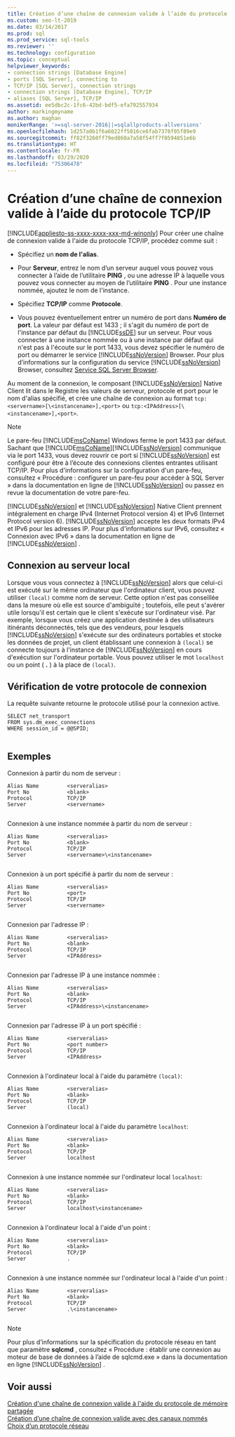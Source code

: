 ```yaml
---
title: Création d’une chaîne de connexion valide à l’aide du protocole TCP/IP
ms.custom: seo-lt-2019
ms.date: 03/14/2017
ms.prod: sql
ms.prod_service: sql-tools
ms.reviewer: ''
ms.technology: configuration
ms.topic: conceptual
helpviewer_keywords:
- connection strings [Database Engine]
- ports [SQL Server], connecting to
- TCP/IP [SQL Server], connection strings
- connection strings [Database Engine], TCP/IP
- aliases [SQL Server], TCP/IP
ms.assetid: ee5dbc2c-1fc6-42bd-bdf5-efa792557934
author: markingmyname
ms.author: maghan
monikerRange: '>=sql-server-2016||=sqlallproducts-allversions'
ms.openlocfilehash: 1d257a0b1f6a6022ff5816ce6fab7378f05f89e9
ms.sourcegitcommit: ff82f3260ff79ed860a7a58f54ff7f0594851e6b
ms.translationtype: HT
ms.contentlocale: fr-FR
ms.lasthandoff: 03/29/2020
ms.locfileid: "75306478"
---
```

# <a name="creating-a-valid-connection-string-using-tcp-ip"></a>Création d’une chaîne de connexion valide à l’aide du protocole TCP/IP
[!INCLUDE[appliesto-ss-xxxx-xxxx-xxx-md-winonly](../../includes/appliesto-ss-xxxx-xxxx-xxx-md-winonly.md)]
  Pour créer une chaîne de connexion valide à l'aide du protocole TCP/IP, procédez comme suit :  
  
-   Spécifiez un **nom de l'alias**.  
  
-   Pour **Serveur**, entrez le nom d’un serveur auquel vous pouvez vous connecter à l’aide de l’utilitaire **PING** , ou une adresse IP à laquelle vous pouvez vous connecter au moyen de l’utilitaire **PING** . Pour une instance nommée, ajoutez le nom de l'instance.  
  
-   Spécifiez **TCP/IP** comme **Protocole**.  
  
-   Vous pouvez éventuellement entrer un numéro de port dans **Numéro de port**. La valeur par défaut est 1433 ; il s'agit du numéro de port de l'instance par défaut du [!INCLUDE[ssDE](../../includes/ssde-md.md)] sur un serveur. Pour vous connecter à une instance nommée ou à une instance par défaut qui n'est pas à l'écoute sur le port 1433, vous devez spécifier le numéro de port ou démarrer le service [!INCLUDE[ssNoVersion](../../includes/ssnoversion-md.md)] Browser. Pour plus d’informations sur la configuration du service [!INCLUDE[ssNoVersion](../../includes/ssnoversion-md.md)] Browser, consultez [Service SQL Server Browser](../../tools/configuration-manager/sql-server-browser-service.md).  
  
 Au moment de la connexion, le composant [!INCLUDE[ssNoVersion](../../includes/ssnoversion-md.md)] Native Client lit dans le Registre les valeurs de serveur, protocole et port pour le nom d'alias spécifié, et crée une chaîne de connexion au format `tcp:<servername>[\<instancename>],<port>` ou `tcp:<IPAddress>[\<instancename>],<port>`.  
  
> [!NOTE]
>  Le pare-feu [!INCLUDE[msCoName](../../includes/msconame-md.md)] Windows ferme le port 1433 par défaut. Sachant que [!INCLUDE[msCoName](../../includes/msconame-md.md)][!INCLUDE[ssNoVersion](../../includes/ssnoversion-md.md)] communique via le port 1433, vous devez rouvrir ce port si [!INCLUDE[ssNoVersion](../../includes/ssnoversion-md.md)] est configuré pour être à l’écoute des connexions clientes entrantes utilisant TCP/IP. Pour plus d'informations sur la configuration d'un pare-feu, consultez « Procédure : configurer un pare-feu pour accéder à SQL Server » dans la documentation en ligne de [!INCLUDE[ssNoVersion](../../includes/ssnoversion-md.md)] ou passez en revue la documentation de votre pare-feu.  
  
 [!INCLUDE[ssNoVersion](../../includes/ssnoversion-md.md)] et [!INCLUDE[ssNoVersion](../../includes/ssnoversion-md.md)] Native Client prennent intégralement en charge IPv4 (Internet Protocol version 4) et IPv6 (Internet Protocol version 6). [!INCLUDE[ssNoVersion](../../includes/ssnoversion-md.md)] accepte les deux formats IPv4 et IPv6 pour les adresses IP. Pour plus d'informations sur IPv6, consultez « Connexion avec IPv6 » dans la documentation en ligne de [!INCLUDE[ssNoVersion](../../includes/ssnoversion-md.md)] .  
  
## <a name="connecting-to-the-local-server"></a>Connexion au serveur local  
 Lorsque vous vous connectez à [!INCLUDE[ssNoVersion](../../includes/ssnoversion-md.md)] alors que celui-ci est exécuté sur le même ordinateur que l'ordinateur client, vous pouvez utiliser `(local)` comme nom de serveur. Cette option n'est pas conseillée dans la mesure où elle est source d'ambiguïté ; toutefois, elle peut s'avérer utile lorsqu'il est certain que le client s'exécute sur l'ordinateur visé. Par exemple, lorsque vous créez une application destinée à des utilisateurs itinérants déconnectés, tels que des vendeurs, pour lesquels [!INCLUDE[ssNoVersion](../../includes/ssnoversion-md.md)] s'exécute sur des ordinateurs portables et stocke les données de projet, un client établissant une connexion à `(local)` se connecte toujours à l'instance de [!INCLUDE[ssNoVersion](../../includes/ssnoversion-md.md)] en cours d'exécution sur l'ordinateur portable. Vous pouvez utiliser le mot `localhost` ou un point ( **.** ) à la place de `(local)`.  
  
## <a name="verifying-your-connection-protocol"></a>Vérification de votre protocole de connexion  
 La requête suivante retourne le protocole utilisé pour la connexion active.  
  
```  
SELECT net_transport   
FROM sys.dm_exec_connections   
WHERE session_id = @@SPID;  
  
```  
  
## <a name="examples"></a>Exemples  
 Connexion à partir du nom de serveur :  
  
```  
Alias Name         <serveralias>  
Port No            <blank>  
Protocol           TCP/IP  
Server             <servername>  
  
```  
  
 Connexion à une instance nommée à partir du nom de serveur :  
  
```  
Alias Name         <serveralias>  
Port No            <blank>  
Protocol           TCP/IP  
Server             <servername>\<instancename>  
  
```  
  
 Connexion à un port spécifié à partir du nom de serveur :  
  
```  
Alias Name         <serveralias>  
Port No            <port>  
Protocol           TCP/IP  
Server             <servername>  
  
```  
  
 Connexion par l'adresse IP :  
  
```  
Alias Name         <serveralias>  
Port No            <blank>  
Protocol           TCP/IP  
Server             <IPAddress>  
  
```  
  
 Connexion par l'adresse IP à une instance nommée :  
  
```  
Alias Name         <serveralias>  
Port No            <blank>  
Protocol           TCP/IP  
Server             <IPAddress>\<instancename>  
  
```  
  
 Connexion par l'adresse IP à un port spécifié :  
  
```  
Alias Name         <serveralias>  
Port No            <port number>  
Protocol           TCP/IP  
Server             <IPAddress>  
  
```  
  
 Connexion à l'ordinateur local à l'aide du paramètre `(local)`:  
  
```  
Alias Name         <serveralias>  
Port No            <blank>  
Protocol           TCP/IP  
Server             (local)  
  
```  
  
 Connexion à l'ordinateur local à l'aide du paramètre `localhost`:  
  
```  
Alias Name         <serveralias>  
Port No            <blank>  
Protocol           TCP/IP  
Server             localhost  
  
```  
  
 Connexion à une instance nommée sur l'ordinateur local `localhost`:  
  
```  
Alias Name         <serveralias>  
Port No            <blank>  
Protocol           TCP/IP  
Server             localhost\<instancename>  
  
```  
  
 Connexion à l'ordinateur local à l'aide d'un point :  
  
```  
Alias Name         <serveralias>  
Port No            <blank>  
Protocol           TCP/IP  
Server             .  
  
```  
  
 Connexion à une instance nommée sur l'ordinateur local à l'aide d'un point :  
  
```  
Alias Name         <serveralias>  
Port No            <blank>  
Protocol           TCP/IP  
Server             .\<instancename>  
  
```  
  
> [!NOTE]  
>  Pour plus d’informations sur la spécification du protocole réseau en tant que paramètre **sqlcmd** , consultez « Procédure : établir une connexion au moteur de base de données à l’aide de sqlcmd.exe » dans la documentation en ligne [!INCLUDE[ssNoVersion](../../includes/ssnoversion-md.md)] .  
  
## <a name="see-also"></a>Voir aussi  
 [Création d'une chaîne de connexion valide à l'aide du protocole de mémoire partagée](../../tools/configuration-manager/creating-a-valid-connection-string-using-shared-memory-protocol.md)   
 [Création d’une chaîne de connexion valide avec des canaux nommés](https://msdn.microsoft.com/library/90930ff2-143b-4651-8ae3-297103600e4f)   
 [Choix d’un protocole réseau](https://msdn.microsoft.com/library/6565fb7d-b076-4447-be90-e10d0dec359a)  
  
  
